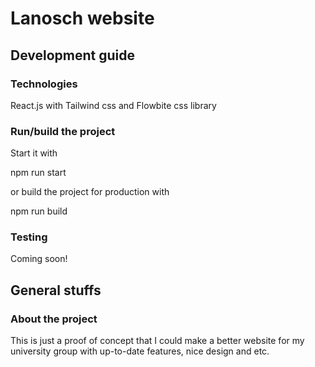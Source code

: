# Lanosch website

## Development guide

### Technologies

React.js with Tailwind css and Flowbite css library

### Run/build the project

Start it with

npm run start

or build the project for production with

npm run build

### Testing

Coming soon!

## General stuffs

### About the project

This is just a proof of concept that I could make a better website for my university group with up-to-date features, nice design and etc.
